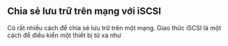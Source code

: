 ## Chia sẻ lưu trữ trên mạng với iSCSI
Có rất nhiều cách để chia sẻ lưu trữ trên một mạng. Giao thức iSCSI là một cách để điều kiển một thiết bị từ xa như 